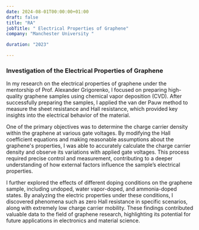 ```yaml
---
date: 2024-08-01T00:00:00+01:00
draft: false
title: "RA"
jobTitle: " Electrical Properties of Graphene"
company: "Manchester University "

duration: "2023"

---
```

### Investigation of the Electrical Properties of Graphene

In my research on the electrical properties of graphene under the mentorship of Prof. Alexander Grigorenko, I focused on preparing high-quality graphene samples using chemical vapor deposition (CVD). After successfully preparing the samples, I applied the van der Pauw method to measure the sheet resistance and Hall resistance, which provided key insights into the electrical behavior of the material.

One of the primary objectives was to determine the charge carrier density within the graphene at various gate voltages. By modifying the Hall coefficient equations and making reasonable assumptions about the graphene's properties, I was able to accurately calculate the charge carrier density and observe its variations with applied gate voltages. This process required precise control and measurement, contributing to a deeper understanding of how external factors influence the sample’s electrical properties.

I further explored the effects of different doping conditions on the graphene sample, including undoped, water vapor-doped, and ammonia-doped states. By analyzing the electric properties under these conditions, I discovered phenomena such as zero Hall resistance in specific scenarios, along with extremely low charge carrier mobility. These findings contributed valuable data to the field of graphene research, highlighting its potential for future applications in electronics and material science.